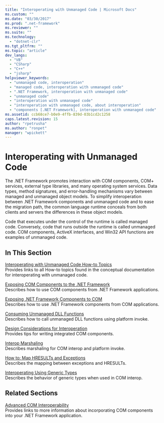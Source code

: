 ```yaml
---
title: "Interoperating with Unmanaged Code | Microsoft Docs"
ms.custom: ""
ms.date: "03/30/2017"
ms.prod: ".net-framework"
ms.reviewer: ""
ms.suite: ""
ms.technology: 
  - "dotnet-clr"
ms.tgt_pltfrm: ""
ms.topic: "article"
dev_langs: 
  - "VB"
  - "CSharp"
  - "C++"
  - "jsharp"
helpviewer_keywords: 
  - "unmanaged code, interoperation"
  - "managed code, interoperation with unmanaged code"
  - ".NET Framework, interoperation with unmanaged code"
  - "unmanaged code"
  - "interoperation with unmanaged code"
  - "interoperation with unmanaged code, about interoperation"
  - "components [.NET Framework], interoperation with unmanaged code"
ms.assetid: ccb68ce7-b0e9-4ffb-839d-03b1cd2c1258
caps.latest.revision: 15
author: "rpetrusha"
ms.author: "ronpet"
manager: "wpickett"
---
```

# Interoperating with Unmanaged Code
The .NET Framework promotes interaction with COM components, COM+ services, external type libraries, and many operating system services. Data types, method signatures, and error-handling mechanisms vary between managed and unmanaged object models. To simplify interoperation between .NET Framework components and unmanaged code and to ease the migration path, the common language runtime conceals from both clients and servers the differences in these object models.  
  
 Code that executes under the control of the runtime is called managed code. Conversely, code that runs outside the runtime is called unmanaged code. COM components, ActiveX interfaces, and Win32 API functions are examples of unmanaged code.  
  
## In This Section  
 [Interoperating with Unmanaged Code How-to Topics](http://msdn.microsoft.com/en-us/ec21c6e1-e233-4cd9-95ae-b9b9cf807f9d)  
 Provides links to all How-to topics found in the conceptual documentation for interoperating with unmanaged code.  
  
 [Exposing COM Components to the .NET Framework](../../../docs/framework/interop/exposing-com-components.md)  
 Describes how to use COM components from .NET Framework applications.  
  
 [Exposing .NET Framework Components to COM](../../../docs/framework/interop/exposing-dotnet-components-to-com.md)  
 Describes how to use .NET Framework components from COM applications.  
  
 [Consuming Unmanaged DLL Functions](../../../docs/framework/interop/consuming-unmanaged-dll-functions.md)  
 Describes how to call unmanaged DLL functions using platform invoke.  
  
 [Design Considerations for Interoperation](http://msdn.microsoft.com/en-us/b59637f6-fe35-40d6-ae72-901e7a707689)  
 Provides tips for writing integrated COM components.  
  
 [Interop Marshaling](../../../docs/framework/interop/interop-marshaling.md)  
 Describes marshaling for COM interop and platform invoke.  
  
 [How to: Map HRESULTs and Exceptions](../../../docs/framework/interop/how-to-map-hresults-and-exceptions.md)  
 Describes the mapping between exceptions and HRESULTs.  
  
 [Interoperating Using Generic Types](http://msdn.microsoft.com/en-us/26b88e03-085b-4b53-94ba-a5a9c709ce58)  
 Describes the behavior of generic types when used in COM interop.  
  
## Related Sections  
 [Advanced COM Interoperability](http://msdn.microsoft.com/en-us/3ada36e5-2390-4d70-b490-6ad8de92f2fb)  
 Provides links to more information about incorporating COM components into your .NET Framework application.
